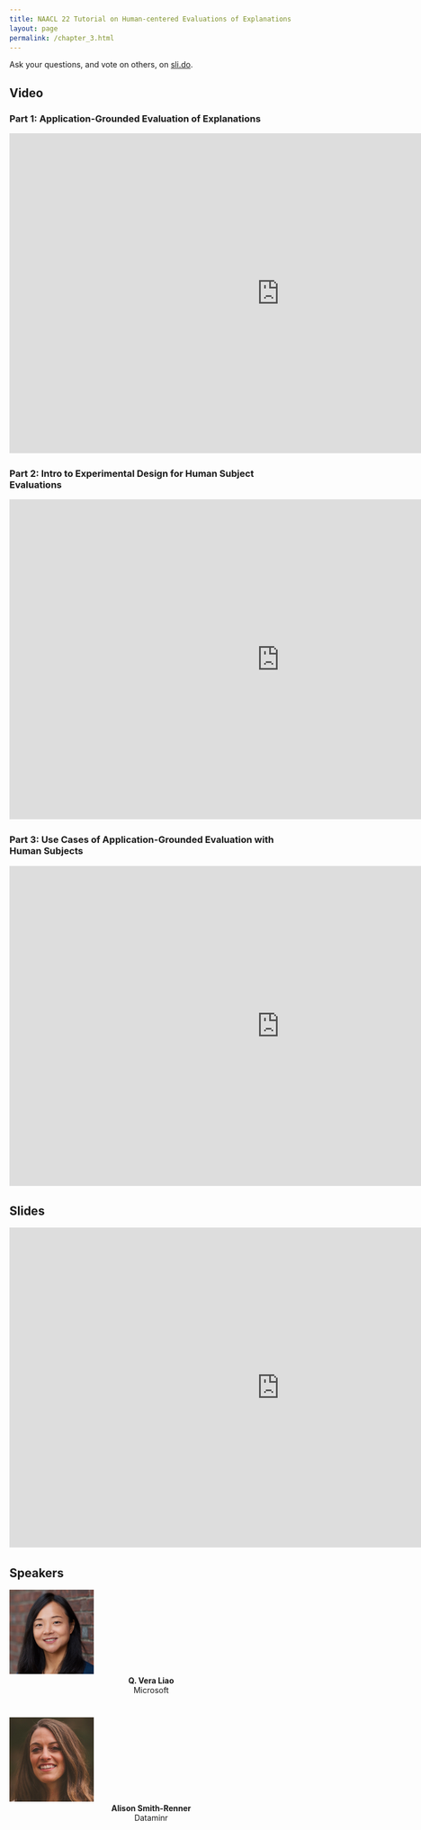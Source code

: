 ```yaml
---
title: NAACL 22 Tutorial on Human-centered Evaluations of Explanations
layout: page
permalink: /chapter_3.html
---
```

Ask your questions, and vote on others, on [sli.do](https://app.sli.do/event/awQq8cDeXyxQYFP1WnfGqB).

## Video

### Part 1: Application-Grounded Evaluation of Explanations
<iframe width="960" height="569" src="https://www.youtube.com/embed/KXUd_ETGrDw" frameborder="0" allow="autoplay; encrypted-media" allowfullscreen></iframe>

### Part 2: Intro to Experimental Design for Human Subject Evaluations
<iframe width="960" height="569" src="https://www.youtube.com/embed/Bwohqd9n49k" frameborder="0" allow="autoplay; encrypted-media" allowfullscreen></iframe>

### Part 3: Use Cases of Application-Grounded Evaluation with Human Subjects
<iframe width="960" height="569" src="https://www.youtube.com/embed/TpuvPEDKcWY" frameborder="0" allow="autoplay; encrypted-media" allowfullscreen></iframe>

## Slides
<iframe src="https://docs.google.com/presentation/d/1tDXNcEu4OZMlsUEMDcJFuH0IYNC8kb3TP-C4YCpb958/embed?start=false&loop=false&delayms=3000" frameborder="0" width="960" height="569" allowfullscreen="true" mozallowfullscreen="true" webkitallowfullscreen="true"></iframe>

## Speakers

<div class="col-md-4">
    <div class="profile height150">
        <div><a href="http://www.qveraliao.com"><img class="avatar-img" width=150 src="images/vera.jpg"></a></div>
        <div style="margin-bottom:40px"><center><b>Q. Vera Liao</b><br>Microsoft</center></div>
    </div>
</div>
<div class="col-md-4">
    <div class="profile height150">
        <div><a href="https://alisonmsmith.github.io"><img class="avatar-img" width=150 src="images/alison.jpg"></a></div>
        <div style="margin-bottom:40px"><center><b>Alison Smith-Renner</b><br>Dataminr</center></div>
    </div>
</div>
